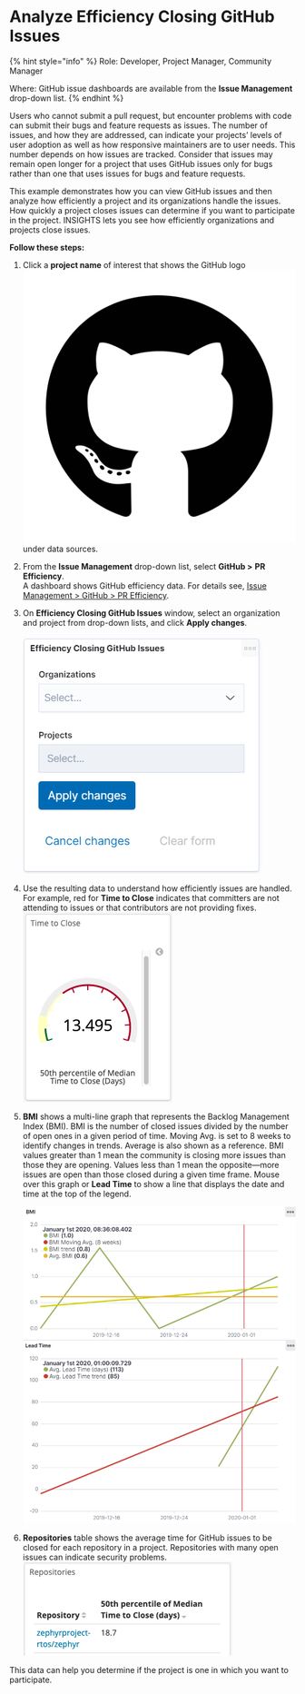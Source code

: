 # Analyze Efficiency Closing GitHub Issues

{% hint style="info" %}
Role: Developer, Project Manager, Community Manager

Where: GitHub issue dashboards are available from the **Issue Management** drop-down list.
{% endhint %}

Users who cannot submit a pull request, but encounter problems with code can submit their bugs and feature requests as issues. The number of issues, and how they are addressed, can indicate your projects’ levels of user adoption as well as how responsive maintainers are to user needs. This number depends on how issues are tracked. Consider that issues may remain open longer for a project that uses GitHub issues only for bugs rather than one that uses issues for bugs and feature requests.

This example demonstrates how you can view GitHub issues and then analyze how efficiently a project and its organizations handle the issues. How quickly a project closes issues can determine if you want to participate in the project. INSIGHTS lets you see how efficiently organizations and projects close issues.

**Follow these steps:**

1. Click a **project name** of interest that shows the GitHub logo![](<../../.gitbook/assets/18088191 (4) (3) (1) (1) (2).png>)under data sources.
2. From the **Issue Management** drop-down list, select **GitHub >** **PR Efficiency**.\
   A dashboard shows GitHub efficiency data. For details see, [Issue Management > GitHub > PR Efficiency](../technical-metrics/pull-request-management/github-pr.md#pr-efficiency).
3. On **Efficiency Closing GitHub Issues** window, select an organization and project from drop-down lists, and click **Apply changes**.\
   \
   ![](../../.gitbook/assets/18088186.png)
4. Use the resulting data to understand how efficiently issues are handled. For example, red for **Time to Close** indicates that committers are not attending to issues or that contributors are not providing fixes.\
   ![](../../.gitbook/assets/18088189.png)
5.  **BMI** shows a multi-line graph that represents the Backlog Management Index (BMI). BMI is the number of closed issues divided by the number of open ones in a given period of time. Moving Avg. is set to 8 weeks to identify changes in trends. Average is also shown as a reference. BMI values greater than 1 mean the community is closing more issues than those they are opening. Values less than 1 mean the opposite—more issues are open than those closed during a given time frame. Mouse over this graph or **Lead Time** to show a line that displays the date and time at the top of the legend.

    ![](../../.gitbook/assets/18088185.png)![](../../.gitbook/assets/18088184.png)
6. **Repositories** table shows the average time for GitHub issues to be closed for each repository in a project. Repositories with many open issues can indicate security problems.\
   ![](../../.gitbook/assets/18088188.png)

This data can help you determine if the project is one in which you want to participate.
